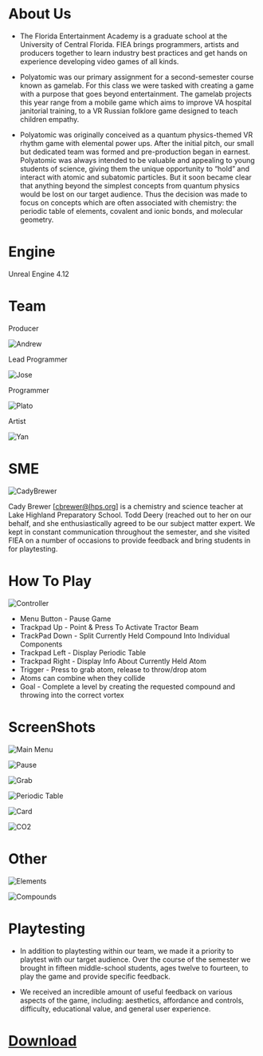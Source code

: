 # About Us

* The Florida Entertainment Academy is a graduate school at the University of Central Florida. FIEA brings programmers, artists and producers together to learn industry best practices and get hands on experience developing video games of all kinds.

* Polyatomic was our primary assignment for a second-semester course known as gamelab. For this class we were tasked with creating a game with a purpose that goes beyond entertainment. The gamelab projects this year range from a mobile game which aims to improve VA hospital janitorial training, to a VR Russian folklore game designed to teach children empathy. 

* Polyatomic was originally conceived as a quantum physics-themed VR rhythm game with elemental power ups. After the initial pitch, our small but dedicated team was formed and pre-production began in earnest. Polyatomic was always intended to be valuable and appealing to young students of science, giving them the unique opportunity to “hold” and interact with atomic and subatomic particles. But it soon became clear that anything beyond the simplest concepts from quantum physics would be lost on our target audience. Thus the decision was made to focus on concepts which are often associated with chemistry: the periodic table of elements, covalent and ionic bonds, and molecular geometry.

# Engine
Unreal Engine 4.12

# Team

   Producer
   
   ![Andrew](https://github.com/JoseOcasio1994/PolyAtomic-VR/blob/master/Resources/Andrew.PNG?raw=true) 
   
   Lead Programmer
   
   ![Jose](https://github.com/JoseOcasio1994/PolyAtomic-VR/blob/master/Resources/Jose.PNG?raw=true) 
   
   Programmer
   
   ![Plato](https://github.com/JoseOcasio1994/PolyAtomic-VR/blob/master/Resources/Plato.PNG?raw=true) 
   
   Artist
   
   ![Yan](https://github.com/JoseOcasio1994/PolyAtomic-VR/blob/master/Resources/Yan.PNG?raw=true)
    
# SME

![CadyBrewer](https://github.com/JoseOcasio1994/PolyAtomic-VR/blob/master/Resources/CadyBrewer.jpg?raw=true)

Cady Brewer [cbrewer@lhps.org] is a chemistry and science teacher at Lake Highland Preparatory School. Todd Deery (reached out to her on our behalf, and she enthusiastically agreed to be our subject matter expert. We kept in constant communication throughout the semester, and she visited FIEA on a number of occasions to provide feedback and bring  students in for playtesting.

# How To Play
![Controller](https://github.com/JoseOcasio1994/PolyAtomic-VR/blob/master/Resources/Controller.png?raw=true)

* Menu Button - Pause Game
* Trackpad Up - Point & Press To Activate Tractor Beam
* TrackPad Down - Split Currently Held Compound Into Individual Components
* Trackpad Left - Display Periodic Table
* Trackpad Right - Display Info About Currently Held Atom
* Trigger - Press to grab atom, release to throw/drop atom
* Atoms can combine when they collide
* Goal - Complete a level by creating the requested compound and throwing into the correct vortex

# ScreenShots

![Main Menu](https://github.com/JoseOcasio1994/PolyAtomic-VR/blob/master/Resources/Main_Menu.gif?raw=true)

![Pause](https://github.com/JoseOcasio1994/PolyAtomic-VR/blob/master/Resources/Pause.gif?raw=true)

![Grab](https://github.com/JoseOcasio1994/PolyAtomic-VR/blob/master/Resources/Grab.gif?raw=true)

![Periodic Table](https://github.com/JoseOcasio1994/PolyAtomic-VR/blob/master/Resources/Periodic_Table.gif?raw=true)

![Card](https://github.com/JoseOcasio1994/PolyAtomic-VR/blob/master/Resources/Card.gif?raw=true)

![CO2](https://github.com/JoseOcasio1994/PolyAtomic-VR/blob/master/Resources/CO2.gif?raw=true)

# Other

![Elements](https://github.com/JoseOcasio1994/PolyAtomic-VR/blob/master/Resources/Elements.PNG?raw=true)

![Compounds](https://github.com/JoseOcasio1994/PolyAtomic-VR/blob/master/Resources/Compounds.PNG?raw=true)

# Playtesting

* In addition to playtesting within our team, we made it a priority to playtest with our target audience. Over the course of the semester we brought in fifteen middle-school students, ages twelve to fourteen, to play the game and provide specific feedback.

* We received an incredible amount of useful feedback on various aspects of the game, including: aesthetics, affordance and controls, difficulty, educational value, and general user experience.

# [Download](https://github.com/JoseOcasio1994/PolyAtomic-VR/tree/master/PolyAtomic%20Executable)

